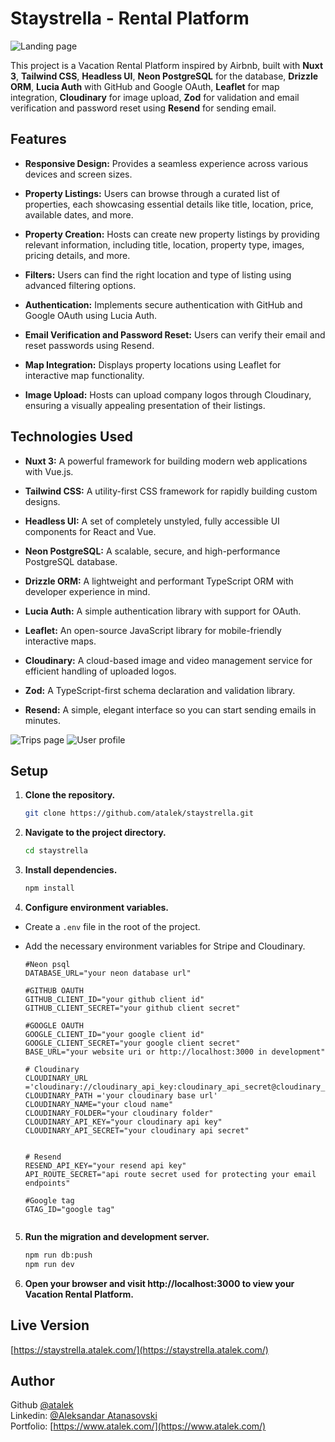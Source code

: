 # Staystrella - Rental Platform

![Landing page](https://res.cloudinary.com/dkofkuquf/image/upload/v1718382968/nuxtshop/quuh0quqxrwka8uh2vak.png)

This project is a Vacation Rental Platform inspired by Airbnb, built with **Nuxt 3**,
**Tailwind CSS**, **Headless UI**, **Neon PostgreSQL** for the database, **Drizzle ORM**,
**Lucia Auth** with GitHub and Google OAuth, **Leaflet** for map integration,
**Cloudinary** for image upload, **Zod** for validation and email verification and
password reset using **Resend** for sending email.

## Features

- **Responsive Design:** Provides a seamless experience across various devices and screen
  sizes.

- **Property Listings:** Users can browse through a curated list of properties, each
  showcasing essential details like title, location, price, available dates, and more.

- **Property Creation:** Hosts can create new property listings by providing relevant
  information, including title, location, property type, images, pricing details, and
  more.

- **Filters:** Users can find the right location and type of listing using advanced
  filtering options.

- **Authentication:** Implements secure authentication with GitHub and Google OAuth using
  Lucia Auth.

- **Email Verification and Password Reset:** Users can verify their email and reset
  passwords using Resend.

- **Map Integration:** Displays property locations using Leaflet for interactive map
  functionality.

- **Image Upload:** Hosts can upload company logos through Cloudinary, ensuring a visually
  appealing presentation of their listings.

## Technologies Used

- **Nuxt 3:** A powerful framework for building modern web applications with Vue.js.

- **Tailwind CSS:** A utility-first CSS framework for rapidly building custom designs.
- **Headless UI:** A set of completely unstyled, fully accessible UI components for React
  and Vue.

- **Neon PostgreSQL:** A scalable, secure, and high-performance PostgreSQL database.

- **Drizzle ORM:** A lightweight and performant TypeScript ORM with developer experience
  in mind.

- **Lucia Auth:** A simple authentication library with support for OAuth.

- **Leaflet:** An open-source JavaScript library for mobile-friendly interactive maps.

- **Cloudinary:** A cloud-based image and video management service for efficient handling
  of uploaded logos.

- **Zod:** A TypeScript-first schema declaration and validation library.

- **Resend:** A simple, elegant interface so you can start sending emails in minutes.

![Trips page](https://res.cloudinary.com/dkofkuquf/image/upload/v1718234778/nuxtshop/bbn9mnnuvi5xoygawv8l.png)
![User profile](https://res.cloudinary.com/dkofkuquf/image/upload/v1718235273/nuxtshop/b8rvgta0h8g4ppn8febm.png)

## Setup

1. **Clone the repository.**

   ```bash
   git clone https://github.com/atalek/staystrella.git

   ```

2. **Navigate to the project directory.**

   ```bash
   cd staystrella

   ```

3. **Install dependencies.**

   ```bash
   npm install

   ```

4. **Configure environment variables.**

- Create a `.env` file in the root of the project.
- Add the necessary environment variables for Stripe and Cloudinary.

  ```env
  #Neon psql
  DATABASE_URL="your neon database url"

  #GITHUB OAUTH
  GITHUB_CLIENT_ID="your github client id"
  GITHUB_CLIENT_SECRET="your github client secret"

  #GOOGLE OAUTH
  GOOGLE_CLIENT_ID="your google client id"
  GOOGLE_CLIENT_SECRET="your google client secret"
  BASE_URL="your website uri or http://localhost:3000 in development"

  # Cloudinary
  CLOUDINARY_URL ='cloudinary://cloudinary_api_key:cloudinary_api_secret@cloudinary_name'
  CLOUDINARY_PATH ='your cloudinary base url'
  CLOUDINARY_NAME="your cloud name"
  CLOUDINARY_FOLDER="your cloudinary folder"
  CLOUDINARY_API_KEY="your cloudinary api key"
  CLOUDINARY_API_SECRET="your cloudinary api secret"


  # Resend
  RESEND_API_KEY="your resend api key"
  API_ROUTE_SECRET="api route secret used for protecting your email endpoints"

  #Google tag
  GTAG_ID="google tag"


  ```

5. **Run the migration and development server.**

   ```bash
   npm run db:push
   npm run dev

   ```

6. **Open your browser and visit http://localhost:3000 to view your Vacation Rental
   Platform.**

## Live Version

[https://staystrella.atalek.com/](https://staystrella.atalek.com/)

## Author

Github [@atalek](https://github.com/atalek) <br> Linkedin:
[@Aleksandar Atanasovski](https://www.linkedin.com/in/aleksandar-atanasovski-16b123263/)
<br> Portfolio: [https://www.atalek.com/](https://www.atalek.com/)
